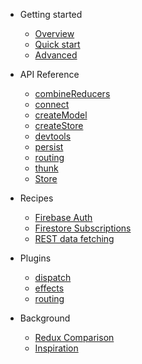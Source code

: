 - Getting started

  - [Overview](overview.md)
  - [Quick start](quickstart.md)
  - [Advanced](advanced.md)

- API Reference

  - [combineReducers](api-combineReducers.md)
  - [connect](api-connect.md)
  - [createModel](api-createModel.md)
  - [createStore](api-createStore.md)
  - [devtools](api-devtools.md)
  - [persist](api-persist.md)
  - [routing](api-routing.md)
  - [thunk](api-thunk.md)
  - [Store](api-store.md)

- Recipes

  - [Firebase Auth](recipe-auth.md)
  - [Firestore Subscriptions](recipe-firestore.md)
  - [REST data fetching](recipe-fetch.md)

- Plugins

  - [dispatch](plugin-dispatch.md)
  - [effects](plugin-effects.md)
  - [routing](plugin-routing.md)

- Background

  - [Redux Comparison](background.md)
  - [Inspiration](inspiration.md)